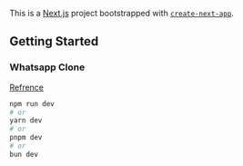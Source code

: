 This is a [Next.js](https://nextjs.org/) project bootstrapped with [`create-next-app`](https://github.com/vercel/next.js/tree/canary/packages/create-next-app).

## Getting Started

### Whatsapp Clone
[Refrence](https://www.youtube.com/watch?v=sQ1zvdS8eU8&t=8833s)

```bash
npm run dev
# or
yarn dev
# or
pnpm dev
# or
bun dev
```
